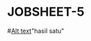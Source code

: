 # JOBSHEET-5
#[Alt text](https://github.com/mikaozora/JOBSHEET-5/blob/master/program%20latihan%2002.PNG)"hasil satu"
